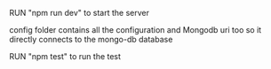 RUN "npm run dev" to start the server

config folder contains all the configuration and Mongodb uri too so it directly connects to the mongo-db database

RUN "npm test" to run the test